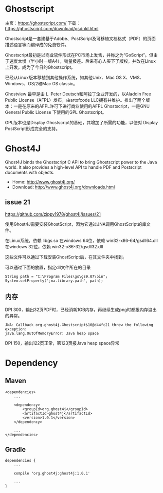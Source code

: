 # Ghostscript

主页：https://ghostscript.com/
下载：https://ghostscript.com/download/gsdnld.html

Ghostscript是一套建基于Adobe、PostScript及可移植文档格式（PDF）的页面描述语言等而编译成的免费软件。

Ghostscript最初是以商业软件形式在PC市场上发售，并称之为“GoScript”。但由于速度太慢（半小时一版A4），销量极差。后来有心人买下了版权，并改在Linux上开发，成为了今日的Ghostscript。

已经从Linux版本移植到其他操作系统，如其他Unix、Mac OS X、VMS、Windows、OS/2和Mac OS classic。

Ghostview 最早是由 L. Peter Deutsch和阿拉丁企业开发的，以Aladdin Free Public License（AFPL）发布，由artofcode LLC拥有并维护。推出了两个版本：一是在原来的AFPL许可下进行商业使用的AFPL Ghostscript，一是GNU General Public License 下使用的GPL Ghostscript。

GPL版本也是Display Ghostscript的基础，其增加了所需的功能，以便对 Display PostScript形成完全的支持。

# Ghost4J

Ghost4J binds the Ghostscript C API to bring Ghostscript power to the Java world. It also provides a high-level API to handle PDF and Postscript documents with objects.

* Home: http://www.ghost4j.org/
* Download: http://www.ghost4j.org/downloads.html

## issue 21

https://github.com/zippy1978/ghost4j/issues/21

使用Ghost4J需要安装GhostScript，因为它通过JNA调用GhostScript的库文件。

在Linux系统，依赖 libgs.so
在windows 64位，依赖 win32-x86-64/gsdll64.dll
在windows 32位，依赖 win32-x86-32/gsdll32.dll

这些文件可以通过下载安装GhostScript后，在其文件夹中找到。

可以通过下面的放置，指定dll文件所在的目录

	String path = "C:\Program Files\gs\gs9.07\bin";
	System.setProperty("jna.library.path", path);

## 内存

DPI 300，输出32页PDF时，已经消耗1GB内存，再继续生成png时都报内存溢出的异常。

	JNA: Callback org.ghost4j.Ghostscript$10@d44fc21 threw the following exception:
	java.lang.OutOfMemoryError: Java heap space

DPI 150，输出122页正常，第123页报Java heap space异常

# Dependency

## Maven

	<dependencies>
	    ...
	
	    <dependency>
	        <groupId>org.ghost4j</groupId>
	        <artifactId>ghost4j</artifactId>
	        <version>1.0.1</version>
	    </dependency>
	
	    ...
	</dependencies>

## Gradle

	dependencies {
		...
		
		compile 'org.ghost4j:ghost4j:1.0.1'
		
		...
	}